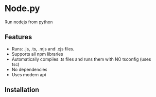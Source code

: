 # Node.py

Run nodejs from python

## Features

- Runs: .js, .ts, .mjs and .cjs files.
- Supports all npm libraries
- Automatically compiles .ts files and runs them with NO tsconfig (uses tsc)
- No dependencies
- Uses modern api

## Installation

